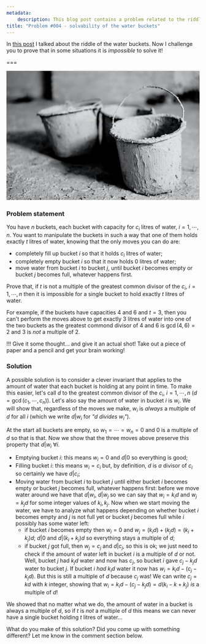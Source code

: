 ```yaml
---
metadata:
    description: This blog post contains a problem related to the riddle of the water buckets and a setting in which it is impossible to solve.
title: "Problem #004 - solvability of the water buckets"
---
```


In [this post][wbr post] I talked about the riddle of the water buckets. Now I challenge you to prove that in some situations it is _impossible_ to solve it!

===

![A grayscale image with 3 buckets](buckets.jpg "Photo by Nils Schirmer on Unsplash")

### Problem statement

You have $n$ buckets, each bucket with capacity for $c_i$ litres of water, $i = 1, \cdots, n$. You want to manipulate the buckets in such a way that one of them holds exactly $t$ litres of water, knowing that the only moves you can do are:

 - completely fill up bucket $i$ so that it holds $c_i$ litres of water;
 - completely empty bucket $i$ so that it now holds $0$ litres of water;
 - move water from bucket $i$ to bucket $j$, until bucket $i$ becomes empty or bucket $j$ becomes full, whatever happens first.

Prove that, if $t$ is not a multiple of the greatest common divisor of the $c_i$, $i = 1, \cdots, n$ then it is impossible for a single bucket to hold exactly $t$ litres of water.

For example, if the buckets have capacities $4$ and $6$ and $t = 3$, then you can't perform the moves above to get exactly $3$ litres of water into one of the two buckets as the greatest commond divisor of $4$ and $6$ is $\gcd(4, 6) = 2$ and $3$ is _not_ a multiple of $2$.

!!! Give it some thought... and give it an actual shot! Take out a piece of paper and a pencil and get your brain working!

### Solution

A possible solution is to consider a clever invariant that applies to the amount of water that each bucket is holding at any point in time. To make this easier, let's call $d$ to the greatest common divisor of the $c_i$, $i = 1, \cdots, n$ ($d = \gcd(c_1, \cdots, c_n)$). Let's also say the amount of water in bucket $i$ is $w_i$. We will show that, regardless of the moves we make, $w_i$ is _always_ a multiple of $d$ for all $i$ (which we write $d | w_i$ for _"$d$ divides $w_i$"_).

At the start all buckets are empty, so $w_1 = \cdots = w_n = 0$ and $0$ is a multiple of $d$ so that is that. Now we show that the three moves above preserve this property that $d | w_i\ \forall i$.

 - Emptying bucket $i$: this means $w_i = 0$ and $d | 0$ so everything is good;
 - Filling bucket $i$: this means $w_i = c_i$ but, by definition, $d$ is _a_ divisor of $c_i$ so certainly we have $d | c_i$;
 - Moving water from bucket $i$ to bucket $j$ until either bucket $i$ becomes empty or bucket $j$ becomes full, whatever happens first: before we move water around we have that $d | w_i$, $d | w_j$ so we can say that $w_i = k_i d$ and $w_j = k_j d$ for some integer values of $k_i, k_j$. Now when we start moving the water, we have to analyze what happens depending on whether bucket $i$ becomes empty and $j$ is not full yet or bucket $j$ becomes full while $i$ possibly has some water left:
   - if bucket $i$ becomes empty then $w_i = 0$ and $w_j = (k_i d) + (k_j d) = (k_i + k_j) d$; $d | 0$ and $d | (k_i + k_j) d$ so everything stays a multiple of $d$;
   - if bucket $j$ got full, then $w_j = c_j$ and $d | c_j$, so this is ok; we just need to check if the amount of water left in bucket $i$ is a multiple of $d$ or not. Well, bucket $j$ had $k_j d$ water and now has $c_j$, so bucket $i$ gave $c_j - k_j d$ water to bucket $j$. If bucket $i$ _had_ $k_i d$ water it now has $w_i = k_i d - (c_j - k_j d)$. But this is still a multiple of $d$ because $c_j$ was! We can write $c_j = k d$ with $k$ integer, showing that $w_i = k_i d - (c_j - k_j d) = d(k_i - k + k_j)$ _is_ a multiple of $d$!

We showed that no matter what we do, the amount of water in a bucket is always a multiple of $d$, so if $t$ is _not_ a multiple of $d$ this means we can never have a single bucket holding $t$ litres of water...

What do you make of this solution? Did you come up with something different? Let me know in the comment section below.

[wbr post]: ../../water-buckets